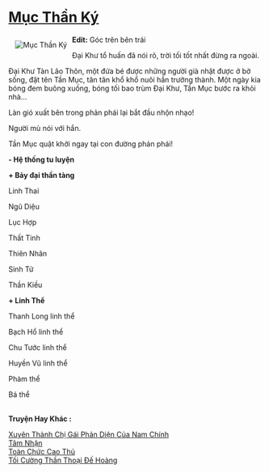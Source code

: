 <a href="https://utruyen.com/muc-than-ky/17317/" title="Mục Thần Ký"><h1>Mục Thần Ký</h1></a><div style="display:table"><img align="right" style="float: left; padding: 10px;" src="https://utruyen.com/images/story/200x260/muc-than-ky.jpg" alt="Mục Thần Ký"><b>Edit:</b> Góc trên bên trái<p></p>Đại Khư tổ huấn đã nói rõ, trời tối tốt nhất đừng ra ngoài.<p></p>Đại Khư Tàn Lão Thôn, một đứa bé được những người già nhặt được ở bờ sống, đặt tên Tần Mục, tân tân khổ khổ nuôi hắn trưởng thành. Một ngày kia bóng đem buông xuống, bóng tối bao trùm Đại Khư, Tần Mục bước ra khỏi nhà...<p></p>Làn gió xuất bên trong phản phái lại bắt đầu nhộn nhạo!<p></p>Người mù nói với hắn.<p></p>Tần Mục quật khởi ngay tại con đường phản phái!<p></p><b>- Hệ thống tu luyện</b><p></p><b>+ Bảy đại thần tàng</b><p></p>Linh Thai<p></p>Ngũ Diệu<p></p>Lục Hợp<p></p>Thất Tinh<p></p>Thiên Nhân<p></p>Sinh Tử<p></p>Thần Kiều<p></p><b>+ Linh Thể</b><p></p>Thanh Long linh thể<p></p>Bạch Hổ linh thể<p></p>Chu Tước linh thể<p></p>Huyền Vũ linh thể<p></p>Phàm thể<p></p>Bá thể</div><p><br><b>Truyện Hay Khác :</b></p><a href="https://utruyen.com/xuyen-thanh-chi-gai-phan-dien-cua-nam-chinh/19134/" alt="Xuyên Thành Chị Gái Phản Diện Của Nam Chính">Xuyên Thành Chị Gái Phản Diện Của Nam Chính</a><br/><a href="https://github.com/quanluxury/ngontinhhot/tree/master/truyenhay/19372/" alt="Tâm Nhận">Tâm Nhận</a><br/><a href="https://github.com/quanluxury/ngontinhhot/tree/master/truyenhay/17524/" alt="Toàn Chức Cao Thủ">Toàn Chức Cao Thủ</a><br/><a href="https://github.com/quanluxury/truyenhot/tree/master/truyenhay/17474/" alt="Tối Cường Thần Thoại Đế Hoàng">Tối Cường Thần Thoại Đế Hoàng</a><br/>